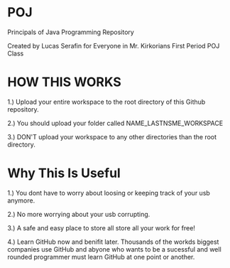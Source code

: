 # POJ
Principals of Java Programming Repository

Created by Lucas Serafin for Everyone in Mr. Kirkorians First Period POJ Class

# HOW THIS WORKS
1.) Upload your entire workspace to the root directory of this Github repository. 

2.) You should upload your folder called NAME_LASTNSME_WORKSPACE

3.) DON'T upload your workspace to any other directories than the root directory.

# Why This Is Useful

1.) You dont have to worry about loosing or keeping track of your usb anymore.

2.) No more worrying about your usb corrupting.

3.) A safe and easy place to store all store all your work for free!

4.) Learn GitHub now and benifit later. Thousands of the workds biggest companies use GitHub and abyone who wants to be a sucessful and well rounded programmer must learn GitHub at one point or another.

